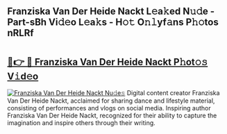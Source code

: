 ## Franziska Van Der Heide Nackt L𝚎a𝚔ed N𝚞𝚍e - Part-sBh Vi𝚍𝚎o L𝚎a𝚔s - H𝚘𝚝 O𝚗𝚕yf𝚊ns P𝚑𝚘tos nRLRf

# <h2><a href="http://kfdere.oniu.top/?m=Franziska+Van+Der+Heide+Nackt">🔗👉 🔴 Franziska Van Der Heide Nackt P𝚑ot𝚘𝚜 V𝚒d𝚎o</a></h2>

[![Franziska Van Der Heide Nackt Nu𝚍e𝚜](https://i.imgur.com/0qMVB7G.gif)](http://kfdere.oniu.top/?m=Franziska+Van+Der+Heide+Nackt)
Digital content creator Franziska Van Der Heide Nackt, acclaimed for sharing dance and lifestyle material, consisting of performances and vlogs on social media. Inspiring author Franziska Van Der Heide Nackt, recognized for their ability to capture the imagination and inspire others through their writing.  
